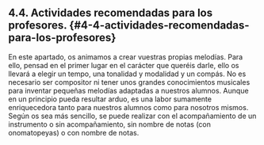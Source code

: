 ## 4.4\. Actividades recomendadas para los profesores. {#4-4-actividades-recomendadas-para-los-profesores}

En este apartado, os animamos a crear vuestras propias melodías. Para ello, pensad en el primer lugar en el carácter que queréis darle, ello os llevará a elegir un tempo, una tonalidad y modalidad y un compás. No es necesario ser compositor ni tener unos grandes conocimientos musicales para inventar pequeñas melodías adaptadas a nuestros alumnos. Aunque en un principio pueda resultar arduo, es una labor sumamente enriquecedora tanto para nuestros alumnos como para nosotros mismos. Según os sea más sencillo, se puede realizar con el acompañamiento de un instrumento o sin acompañamiento, sin nombre de notas (con onomatopeyas) o con nombre de notas.